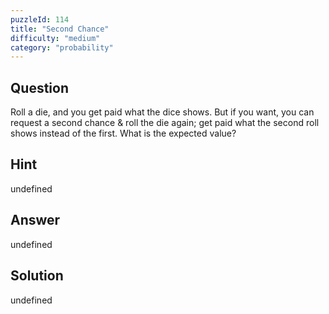 ```yaml
---
puzzleId: 114
title: "Second Chance"
difficulty: "medium"
category: "probability"
---
```


## Question
Roll a die, and you get paid what the dice shows. But if you want, you can request a second chance & roll the die again; get paid what the second roll shows instead of the first. What is the expected value?

## Hint
undefined

## Answer
undefined

## Solution
undefined

